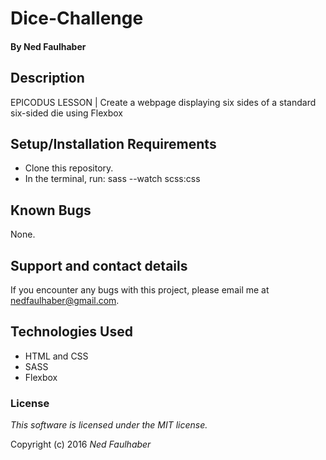 
# Dice-Challenge

#### By Ned Faulhaber

## Description

EPICODUS LESSON | Create a webpage displaying six sides of a standard six-sided die using Flexbox

## Setup/Installation Requirements

* Clone this repository.
* In the terminal, run: sass --watch scss:css

## Known Bugs

None.

## Support and contact details

If you encounter any bugs with this project, please email me at nedfaulhaber@gmail.com.

## Technologies Used

* HTML and CSS
* SASS
* Flexbox

### License

*This software is licensed under the MIT license.*

Copyright (c) 2016 *_Ned Faulhaber_*

